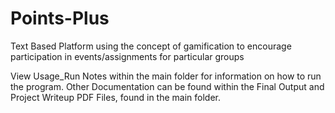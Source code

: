 # Points-Plus
Text Based Platform using the concept of gamification to encourage participation in events/assignments for particular groups


View Usage_Run Notes within the main folder for information on how to run the program.
Other Documentation can be found within the Final Output and Project Writeup PDF Files, found in the main folder.

